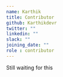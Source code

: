 ```yaml
---
name: Karthik 
title: Contributor
github: Karthikdevr
twitter: ""
linkedin: ""
slack: ""
joining_date: ""
role : contributor
---
```


Still waiting for this
